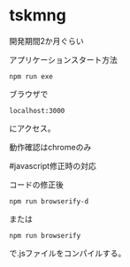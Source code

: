# tskmng

開発期間2か月ぐらい

アプリケーションスタート方法

    npm run exe

ブラウザで
    
    localhost:3000
    
にアクセス。

動作確認はchromeのみ

#javascript修正時の対応

コードの修正後

    npm run browserify-d

または

    npm run browserify

で.jsファイルをコンパイルする。
